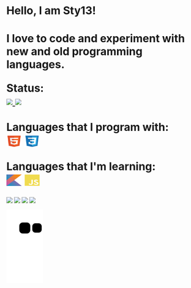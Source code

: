 <h1>Hello, I am Sty13!<h1> 
 <p>I love to code and experiment with new and old programming languages.</p>
 <div>
 <a>Status:</a><br>
  <a href="https://github.com/Sty13">
  <img height="180em" src="https://github-readme-stats.vercel.app/api?username=Sty13&show_icons=true&theme=react&include_all_commits=true&count_private=true"/>
  <img height="180em" src="https://github-readme-stats.vercel.app/api/top-langs/?username=Sty13&layout=compact&langs_count=16&theme=react"/>
</div>
<div style="display: inline_block"><br>
 <a>Languages that I program with:</a><br>
  <img align="center" alt="Sty-HTML" height="30" width="40" src="https://raw.githubusercontent.com/devicons/devicon/master/icons/html5/html5-original.svg">
  <img align="center" alt="Sty-CSS" height="30" width="40" src="https://raw.githubusercontent.com/devicons/devicon/master/icons/css3/css3-original.svg"><br><br>
 <a>Languages that I'm learning:</a><br>
  <img align="center" alt="Sty-CSS" height="30" width="40" src="https://raw.githubusercontent.com/devicons/devicon/master/icons/kotlin/kotlin-original.svg">
  <img align="center" alt="Sty-Js" height="30" width="40" src="https://raw.githubusercontent.com/devicons/devicon/master/icons/javascript/javascript-plain.svg">
</div>
  
  ##
 
<div> 
  <a href="https://www.youtube.com/channel/UC-Cwy6nsWHex7IY6shB9C5g" target="_blank"><img src="https://img.shields.io/badge/YouTube-FF0000?style=for-the-badge&logo=youtube&logoColor=white" target="_blank"></a>
     <a href="https://www.twitch.tv/Sty13_" target="_blank"><img src="https://img.shields.io/badge/Twitch-9146FF?style=for-the-badge&logo=twitch&logoColor=white" target="_blank"></a>
 <a href="https://sty13.tk/discord" target="_blank"><img src="https://img.shields.io/badge/Discord-7289DA?style=for-the-badge&logo=discord&logoColor=white" target="_blank"></a> 
 <a href="https://www.linkedin.com/in/willian-pereira-9b6b2321a/" target="_blank"><img src="https://img.shields.io/badge/Linkedin-3167B1?style=for-the-badge&logo=linkedin&logoColor=white" target="_blank"></a> 
 
  ![Snake animation](https://github.com/Sty13/Sty13/blob/output/github-contribution-grid-snake.svg)
 
</div>

